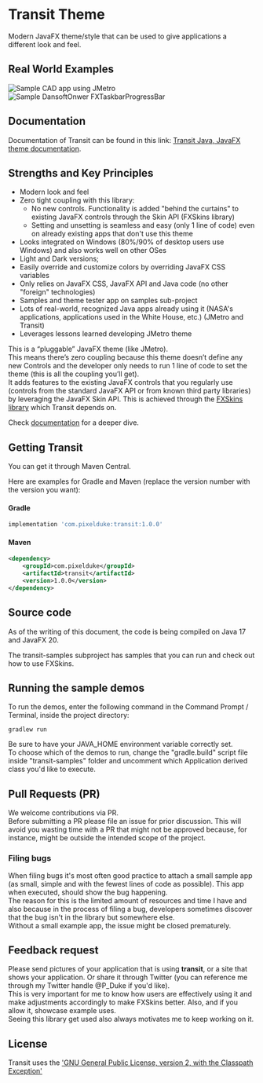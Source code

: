 # Transit Theme

Modern JavaFX theme/style that can be used to give applications a different look and feel.

## Real World Examples
![Sample CAD app using JMetro](./Hero-model-view-1024x555(2).png)
![Sample DansoftOnwer FXTaskbarProgressBar](./JMetroSample-DansoftOwner_FXTaskbarProgressBar.jpg)

## Documentation
Documentation of Transit can be found in this link: [Transit Java, JavaFX theme documentation](https://pixelduke.com/transit-java-javafx-theme/).

## Strengths and Key Principles
* Modern look and feel
* Zero tight coupling with this library: 
  * No new controls. Functionality is added "behind the curtains" to existing JavaFX controls through the Skin API (FXSkins library)
  * Setting and unsetting is seamless and easy (only 1 line of code) even on already existing apps that don't use this theme
* Looks integrated on Windows (80%/90% of desktop users use Windows) and also works well on other OSes
* Light and Dark versions;
* Easily override and customize colors by overriding JavaFX CSS variables
* Only relies on JavaFX CSS, JavaFX API and Java code (no other "foreign" technologies)
* Samples and theme tester app on samples sub-project
* Lots of real-world, recognized Java apps already using it (NASA's applications, applications used in the White House, etc.) (JMetro and Transit)
* Leverages lessons learned developing JMetro theme

This is a “pluggable” JavaFX theme (like JMetro).  
This means there’s zero coupling because this theme doesn’t define any new Controls and the developer only needs to run 1 line of
code to set the theme (this is all the coupling you’ll get).  
It adds features to the existing JavaFX controls that you regularly use (controls from the standard JavaFX API or from known third 
party libraries) by leveraging the JavaFX Skin API. This is achieved through the [FXSkins library](https://pixelduke.com/fxskins/) which Transit depends on.

Check [documentation](https://pixelduke.com/transit-java-javafx-theme/) for a deeper dive.

## Getting Transit
You can get it through Maven Central.

Here are examples for Gradle and Maven (replace the version number with the version you want):

#### Gradle
```groovy
implementation 'com.pixelduke:transit:1.0.0'
```

#### Maven
```xml
<dependency>
    <groupId>com.pixelduke</groupId>
    <artifactId>transit</artifactId>
    <version>1.0.0</version>
</dependency>
```

## Source code
As of the writing of this document, the code is being compiled on Java 17 and JavaFX 20.  

The transit-samples subproject has samples that you can run and check out how to use FXSkins.

## Running the sample demos
To run the demos,  enter the following command in the Command Prompt / Terminal, inside the project directory:
```
gradlew run
```
Be sure to have your JAVA_HOME environment variable correctly set.  
To choose which of the demos to run, change the "gradle.build" script file inside "transit-samples" folder and uncomment which
Application derived class you'd like to execute.

## Pull Requests (PR)
We welcome contributions via PR.  
Before submitting a PR please file an issue for prior discussion. This will avoid you wasting time with a PR that
might not be approved because, for instance, might be outside the intended scope of the project.

### Filing bugs
When filing bugs it's most often good practice to attach a small sample app (as small, simple and with the fewest lines of code as possible). This app when executed, should show the bug happening.  
The reason for this is the limited amount of resources and time I have and also because in the process of filing a bug, developers sometimes discover that the bug isn't in the library but somewhere else.   
Without a small example app, the issue might be closed prematurely.

## Feedback request
Please send pictures of your application that is using **transit**, or a site that shows your application. Or share it through Twitter (you can reference
me through my Twitter handle @P_Duke if you'd like).   
This is very important for me to know how users are effectively using it and make adjustments accordingly to make FXSkins better. 
Also, and if you allow it, showcase example uses.    
Seeing this library get used also always motivates me to keep working on it.

## License
Transit uses the ['GNU General Public License, version 2, with the Classpath Exception'](https://openjdk.java.net/legal/gplv2+ce.html)

